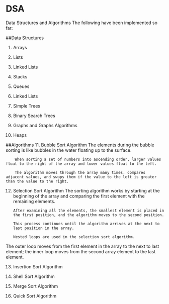 # DSA
Data Structures and Algorithms
The following have been implemented so far:

##Data Structures
1. Arrays

2. Lists

3. Linked Lists

4. Stacks

5. Queues

6. Linked Lists

7. Simple Trees

8. Binary Search Trees

9. Graphs and Graphs Algorithms

10. Heaps

##Algorithms
11. Bubble Sort Algorithm
		The elements during the bubble sorting is like bubbles in the water floating up to the surface.

		When sorting a set of numbers into ascending order, larger values float to the right of the array and lower values float to the left.

		The algorithm moves through the array many times, compares adjacent values, and swaps them if the value to the left is greater than the value to the right.

12. Selection Sort Algorithm
		The sorting algorithm works by starting at the beginning of the array and comparing the first element with the remaining elements.

		After examining all the elements, the smallest element is placed in the first position, and the algorithm moves to the second position.

		This process continues until the algorithm arrives at the next to last position in the array.

		Nested loops are used in the selection sort algorithm.

The outer loop moves from the first element in the array to the next to last element; the inner loop moves from the second array element to the last element.

13. Insertion Sort Algorithm

14. Shell Sort Algorithm

15. Merge Sort Algorithm

16. Quick Sort Algorithm
